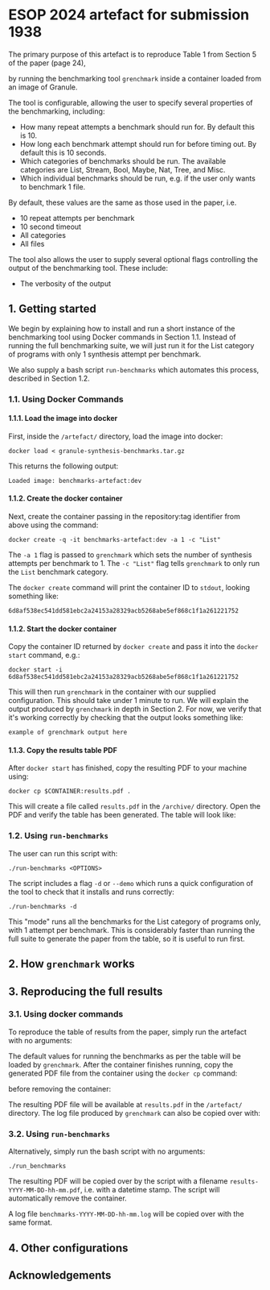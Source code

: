 # ESOP 2024 artefact for submission 1938

The primary purpose of this artefact is to reproduce Table 1 from Section 5 of
the paper (page 24), 


by running the benchmarking tool `grenchmark` inside a
container loaded from an image of Granule. 

The tool is configurable, allowing the user to specify several properties of 
the benchmarking, including:
- How many repeat attempts a benchmark should run for. By default this is 10.
- How long each benchmark attempt should run for before timing out. By default this is 10 seconds.
- Which categories of benchmarks should be run. The available categories are List, Stream, Bool, Maybe, Nat, Tree, and Misc. 
- Which individual benchmarks should be run, e.g. if the user only wants to benchmark 1 file.

By default, these values are the same as those used in the paper, i.e. 
- 10 repeat attempts per benchmark 
- 10 second timeout 
- All categories 
- All files

The tool also allows the user to supply several optional flags controlling the output 
of the benchmarking tool. These include:

- The verbosity of the output

## 1. Getting started 

We begin by explaining how to install and run a short instance of the
benchmarking tool using Docker commands in Section 1.1. Instead of running the
full benchmarking suite, we will just run it for the List category of programs
with only 1 synthesis attempt per benchmark.

We also supply a bash script `run-benchmarks` which automates
this process, described in Section 1.2. 

### 1.1. Using Docker Commands

#### 1.1.1. Load the image into docker
First, inside the `/artefact/` directory, load the image into docker:

    docker load < granule-synthesis-benchmarks.tar.gz

This returns the following output:

    Loaded image: benchmarks-artefact:dev


#### 1.1.2. Create the docker container 
Next, create the container passing in the repository:tag identifier from above
using the command:

    docker create -q -it benchmarks-artefact:dev -a 1 -c "List"

The `-a 1` flag is passed to `grenchmark` which sets the number of synthesis
attempts per benchmark to 1. The `-c "List"` flag tells `grenchmark` to only run
the `List` benchmark category.

The `docker create` command will print the container ID to `stdout`, looking
something like:

    6d8af538ec541dd581ebc2a24153a28329acb5268abe5ef868c1f1a261221752


#### 1.1.2. Start the docker container 
Copy the container ID returned by `docker create` and pass it into the `docker
start` command, e.g.:

    docker start -i 6d8af538ec541dd581ebc2a24153a28329acb5268abe5ef868c1f1a261221752

This will then run `grenchmark` in the container with our supplied
configuration. This should take under 1 minute to run. We will explain the
output produced by `grenchmark` in depth in Section 2. For now, we verify that
it's working correctly by checking that the output looks something like:

    example of grenchmark output here

#### 1.1.3. Copy the results table PDF 

After `docker start` has finished, copy the resulting PDF to your machine using:

    docker cp $CONTAINER:results.pdf .

This will create a file called `results.pdf` in the `/archive/` directory. Open the 
PDF and verify the table has been generated. The table will look like: 

<!-- ![Results Table Demo](/demo-table.png "table") -->





### 1.2. Using `run-benchmarks`
The user can run this script with:

    ./run-benchmarks <OPTIONS>

The script includes a flag `-d` or `--demo` which runs a quick
configuration of the tool to check that it installs and runs correctly:

    ./run-benchmarks -d 

This "mode" runs all the benchmarks for the List category of programs only, with
1 attempt per benchmark. This is considerably faster than running the full suite
to generate the paper from the table, so it is useful to run first.

## 2. How `grenchmark` works

## 3. Reproducing the full results

### 3.1. Using docker commands

To reproduce the table of results from the paper, simply run the artefact with no 
arguments:

The default values for running the benchmarks as per the table will be loaded by
`grenchmark`. After the container finishes running, copy the generated PDF file
from the container using the `docker cp` command:

before removing the container:

The resulting PDF file will be available at `results.pdf` in the `/artefact/` 
directory. The log file produced by `grenchmark` can also be copied over with: 

### 3.2. Using `run-benchmarks` 

Alternatively, simply run the bash script with no arguments:

    ./run_benchmarks

The resulting PDF will be copied over by the script with a filename
`results-YYYY-MM-DD-hh-mm.pdf`, i.e. with a datetime stamp. The script will
automatically remove the container. 

A log file `benchmarks-YYYY-MM-DD-hh-mm.log` will be copied over with the same
format. 

## 4. Other configurations 


## Acknowledgements

